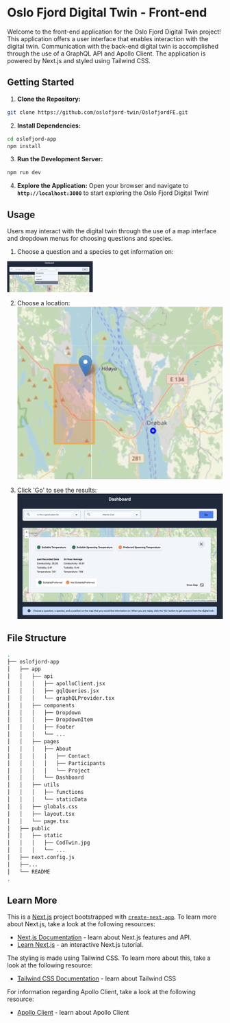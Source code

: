 # Oslo Fjord Digital Twin - Front-end

Welcome to the front-end application for the Oslo Fjord Digital Twin project! This application offers a user interface that enables interaction with the digital twin. Communication with the back-end digital twin is accomplished through the use of a GraphQL API and Apollo Client. The application is powered by Next.js and styled using Tailwind CSS. 


## Getting Started

1. **Clone the Repository:**
```bash
git clone https://github.com/oslofjord-twin/OslofjordFE.git
```

2. **Install Dependencies:**
```bash
cd oslofjord-app
npm install
```

3. **Run the Development Server:**
```bash
npm run dev
```

4. **Explore the Application:**
Open your browser and navigate to **`http://localhost:3000`** to start exploring the Oslo Fjord Digital Twin!


## Usage
Users may interact with the digital twin through the use of a map interface and dropdown menus for choosing questions and species. 

1. Choose a question and a species to get information on:

  <img src="/oslofjord-app/public/static/Screenshot1.png" alt="Choose a question and a species" width="200"/>

2. Choose a location: 
![Choose a location](/oslofjord-app/public/static/Screenshot2.png)

3. Click 'Go' to see the results:
![Click Go and see results](/oslofjord-app/public/static/Screenshot3.png)

## File Structure
```bash
.
├── oslofjord-app
│   ├── app
│   │   ├── api
│   │   │   ├── apolloClient.jsx
│   │   │   ├── gqlQueries.jsx
│   │   │   └── graphQLProvider.tsx
│   │   ├── components
│   │   │   ├── Dropdown
│   │   │   ├── DropdownItem
│   │   │   ├── Footer
│   │   │   └── ...
│   │   ├── pages
│   │   │   ├── About
│   │   │   │   ├── Contact
│   │   │   │   ├── Participants
│   │   │   │   └── Project
│   │   │   └── Dashboard
│   │   ├── utils
│   │   │   ├── functions
│   │   │   └── staticData
│   │   ├── globals.css
│   │   ├── layout.tsx
│   │   └── page.tsx
│   ├── public
│   │   ├── static
│   │   │   ├── CodTwin.jpg
│   │   │   └── ...
│   ├── next.config.js
│   ├──...
│   └── README
.
```

## Learn More

This is a [Next.js](https://nextjs.org/) project bootstrapped with [`create-next-app`](https://github.com/vercel/next.js/tree/canary/packages/create-next-app). To learn more about Next.js, take a look at the following resources:

- [Next.js Documentation](https://nextjs.org/docs) - learn about Next.js features and API.
- [Learn Next.js](https://nextjs.org/learn) - an interactive Next.js tutorial.

The styling is made using Tailwind CSS. To learn more about this, take a look at the following resource: 
- [Tailwind CSS Documentation](https://tailwindcss.com/docs/installation) - learn about Tailwind CSS

For information regarding Apollo Client, take a look at the following resource: 
- [Apollo Client](https://www.apollographql.com/docs/react/why-apollo) - learn about Apollo Client
